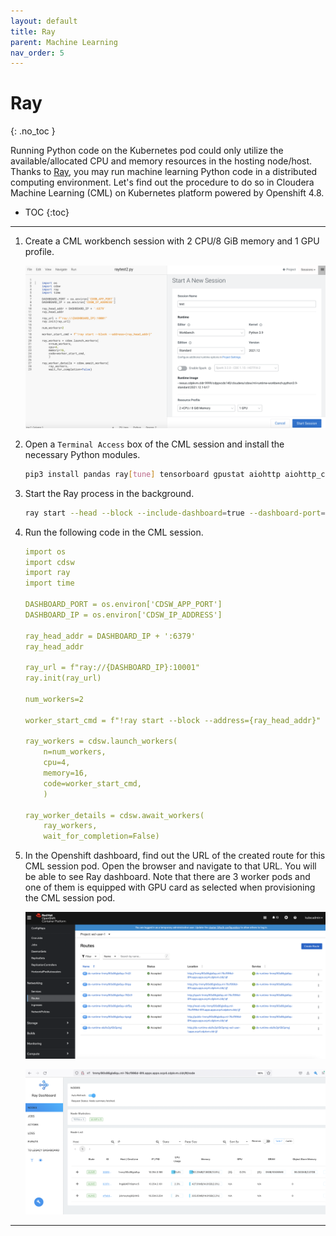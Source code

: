 ```yaml
---
layout: default
title: Ray
parent: Machine Learning
nav_order: 5
---
```


# Ray
{: .no_toc }

Running Python code on the Kubernetes pod could only utilize the available/allocated CPU and memory resources in the hosting node/host. Thanks to [Ray](https://www.ray.io/), you may run machine learning Python code in a distributed computing environment. Let's find out the procedure to do so in Cloudera Machine Learning (CML) on Kubernetes platform powered by Openshift 4.8.

- TOC
{:toc}

---

1. Create a CML workbench session with 2 CPU/8 GiB memory and 1 GPU profile. 

    ![](../../assets/images/cml/ray1.png) 

2. Open a `Terminal Access` box of the CML session and install the necessary Python modules.

    ```bash
    pip3 install pandas ray[tune] tensorboard gpustat aiohttp aiohttp_cors pydantic opencensus async_timeout
    ```    
    
3. Start the Ray process in the background. 

    ```bash
    ray start --head --block --include-dashboard=true --dashboard-port=8090 --num-gpus=1 &
    ``` 
    
4. Run the following code in the CML session.

    ```yaml
    import os
    import cdsw
    import ray
    import time

    DASHBOARD_PORT = os.environ['CDSW_APP_PORT']
    DASHBOARD_IP = os.environ['CDSW_IP_ADDRESS']

    ray_head_addr = DASHBOARD_IP + ':6379'
    ray_head_addr

    ray_url = f"ray://{DASHBOARD_IP}:10001" 
    ray.init(ray_url)

    num_workers=2

    worker_start_cmd = f"!ray start --block --address={ray_head_addr}"
    
    ray_workers = cdsw.launch_workers(
        n=num_workers, 
        cpu=4, 
        memory=16, 
        code=worker_start_cmd,
        )

    ray_worker_details = cdsw.await_workers(
        ray_workers, 
        wait_for_completion=False)
    ```
    
5. In the Openshift dashboard, find out the URL of the created route for this CML session pod. Open the browser and navigate to that URL. You will be able to see Ray dashboard. Note that there are 3 worker pods and one of them is equipped with GPU card as selected when provisioning the CML session pod. 

    ![](../../assets/images/cml/ray2.png) 
    
    ![](../../assets/images/cml/ray3.png) 


---